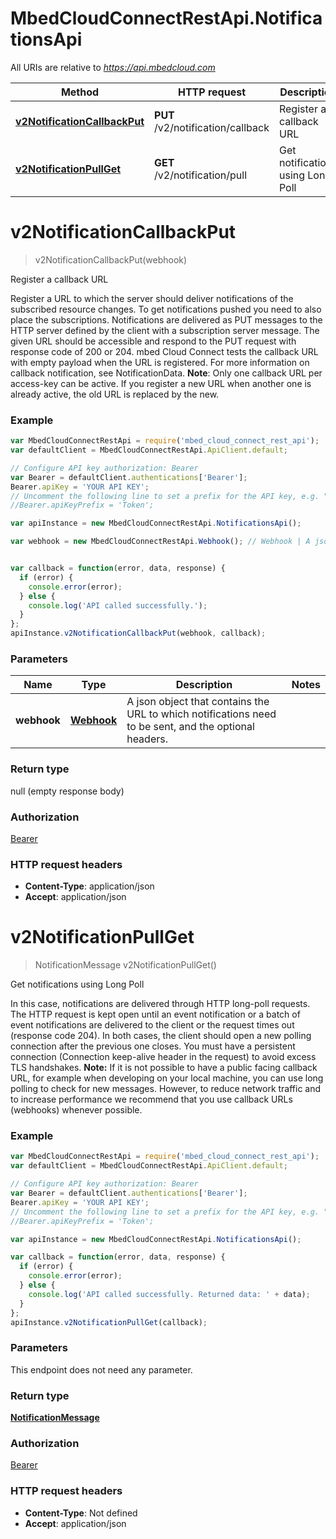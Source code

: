 # MbedCloudConnectRestApi.NotificationsApi

All URIs are relative to *https://api.mbedcloud.com*

Method | HTTP request | Description
------------- | ------------- | -------------
[**v2NotificationCallbackPut**](NotificationsApi.md#v2NotificationCallbackPut) | **PUT** /v2/notification/callback | Register a callback URL
[**v2NotificationPullGet**](NotificationsApi.md#v2NotificationPullGet) | **GET** /v2/notification/pull | Get notifications using Long Poll


<a name="v2NotificationCallbackPut"></a>
# **v2NotificationCallbackPut**
> v2NotificationCallbackPut(webhook)

Register a callback URL

Register a URL to which the server should deliver notifications of the subscribed resource changes. To get notifications pushed you need to also place the subscriptions.  Notifications are delivered as PUT messages to the HTTP server defined by the client with a subscription server message. The given URL should be accessible and respond to the PUT request with response code of 200 or 204. mbed Cloud Connect tests the callback URL with empty payload when the URL is registered. For more information on callback notification, see NotificationData.  **Note**: Only one callback URL per access-key can be active. If you register a new URL when another one is already active, the old URL is replaced by the new. 

### Example
```javascript
var MbedCloudConnectRestApi = require('mbed_cloud_connect_rest_api');
var defaultClient = MbedCloudConnectRestApi.ApiClient.default;

// Configure API key authorization: Bearer
var Bearer = defaultClient.authentications['Bearer'];
Bearer.apiKey = 'YOUR API KEY';
// Uncomment the following line to set a prefix for the API key, e.g. "Token" (defaults to null)
//Bearer.apiKeyPrefix = 'Token';

var apiInstance = new MbedCloudConnectRestApi.NotificationsApi();

var webhook = new MbedCloudConnectRestApi.Webhook(); // Webhook | A json object that contains the URL to which notifications need to be sent, and the optional headers. 


var callback = function(error, data, response) {
  if (error) {
    console.error(error);
  } else {
    console.log('API called successfully.');
  }
};
apiInstance.v2NotificationCallbackPut(webhook, callback);
```

### Parameters

Name | Type | Description  | Notes
------------- | ------------- | ------------- | -------------
 **webhook** | [**Webhook**](Webhook.md)| A json object that contains the URL to which notifications need to be sent, and the optional headers.  | 

### Return type

null (empty response body)

### Authorization

[Bearer](../README.md#Bearer)

### HTTP request headers

 - **Content-Type**: application/json
 - **Accept**: application/json

<a name="v2NotificationPullGet"></a>
# **v2NotificationPullGet**
> NotificationMessage v2NotificationPullGet()

Get notifications using Long Poll

In this case, notifications are delivered through HTTP long-poll requests. The HTTP request is kept open until an event notification or a batch of event notifications are delivered to the client or the request times out (response code 204). In both cases, the client should open a new polling connection after the previous one closes. You must have a persistent connection (Connection keep-alive header in the request) to avoid excess TLS handshakes.  **Note:** If it is not possible to have a public facing callback URL, for example when developing on your local machine, you can use long polling to check for new messages. However, to reduce network traffic and to increase performance we recommend that you use callback URLs (webhooks) whenever possible. 

### Example
```javascript
var MbedCloudConnectRestApi = require('mbed_cloud_connect_rest_api');
var defaultClient = MbedCloudConnectRestApi.ApiClient.default;

// Configure API key authorization: Bearer
var Bearer = defaultClient.authentications['Bearer'];
Bearer.apiKey = 'YOUR API KEY';
// Uncomment the following line to set a prefix for the API key, e.g. "Token" (defaults to null)
//Bearer.apiKeyPrefix = 'Token';

var apiInstance = new MbedCloudConnectRestApi.NotificationsApi();

var callback = function(error, data, response) {
  if (error) {
    console.error(error);
  } else {
    console.log('API called successfully. Returned data: ' + data);
  }
};
apiInstance.v2NotificationPullGet(callback);
```

### Parameters
This endpoint does not need any parameter.

### Return type

[**NotificationMessage**](NotificationMessage.md)

### Authorization

[Bearer](../README.md#Bearer)

### HTTP request headers

 - **Content-Type**: Not defined
 - **Accept**: application/json

